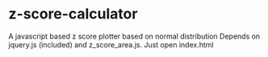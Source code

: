 # z-score-calculator
A javascript based z score plotter based on normal distribution
Depends on jquery.js (included) and z_score_area.js. Just open index.html
